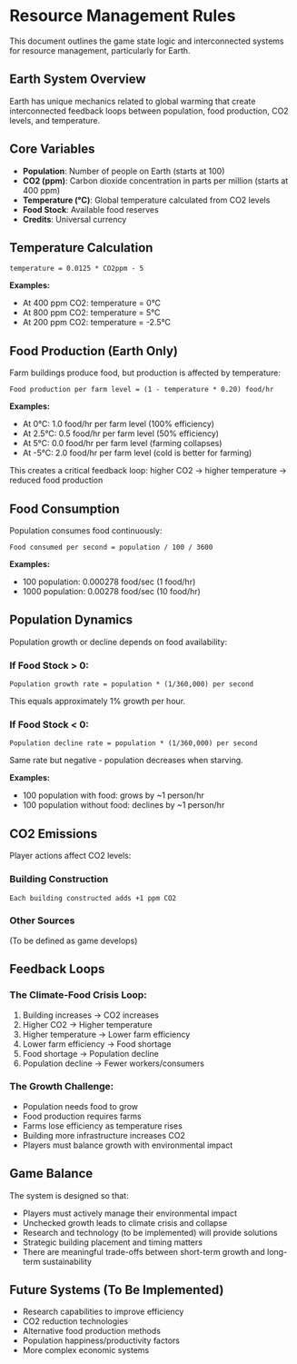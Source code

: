 # Resource Management Rules

This document outlines the game state logic and interconnected systems for resource management, particularly for Earth.

## Earth System Overview

Earth has unique mechanics related to global warming that create interconnected feedback loops between population, food production, CO2 levels, and temperature.

## Core Variables

- **Population**: Number of people on Earth (starts at 100)
- **CO2 (ppm)**: Carbon dioxide concentration in parts per million (starts at 400 ppm)
- **Temperature (°C)**: Global temperature calculated from CO2 levels
- **Food Stock**: Available food reserves
- **Credits**: Universal currency

## Temperature Calculation

```
temperature = 0.0125 * CO2ppm - 5
```

**Examples:**
- At 400 ppm CO2: temperature = 0°C
- At 800 ppm CO2: temperature = 5°C
- At 200 ppm CO2: temperature = -2.5°C

## Food Production (Earth Only)

Farm buildings produce food, but production is affected by temperature:

```
Food production per farm level = (1 - temperature * 0.20) food/hr
```

**Examples:**
- At 0°C: 1.0 food/hr per farm level (100% efficiency)
- At 2.5°C: 0.5 food/hr per farm level (50% efficiency)
- At 5°C: 0.0 food/hr per farm level (farming collapses)
- At -5°C: 2.0 food/hr per farm level (cold is better for farming)

This creates a critical feedback loop: higher CO2 → higher temperature → reduced food production

## Food Consumption

Population consumes food continuously:

```
Food consumed per second = population / 100 / 3600
```

**Examples:**
- 100 population: 0.000278 food/sec (1 food/hr)
- 1000 population: 0.00278 food/sec (10 food/hr)

## Population Dynamics

Population growth or decline depends on food availability:

### If Food Stock > 0:
```
Population growth rate = population * (1/360,000) per second
```
This equals approximately 1% growth per hour.

### If Food Stock < 0:
```
Population decline rate = population * (1/360,000) per second
```
Same rate but negative - population decreases when starving.

**Examples:**
- 100 population with food: grows by ~1 person/hr
- 100 population without food: declines by ~1 person/hr

## CO2 Emissions

Player actions affect CO2 levels:

### Building Construction
```
Each building constructed adds +1 ppm CO2
```

### Other Sources
(To be defined as game develops)

## Feedback Loops

### The Climate-Food Crisis Loop:
1. Building increases → CO2 increases
2. Higher CO2 → Higher temperature
3. Higher temperature → Lower farm efficiency
4. Lower farm efficiency → Food shortage
5. Food shortage → Population decline
6. Population decline → Fewer workers/consumers

### The Growth Challenge:
- Population needs food to grow
- Food production requires farms
- Farms lose efficiency as temperature rises
- Building more infrastructure increases CO2
- Players must balance growth with environmental impact

## Game Balance

The system is designed so that:
- Players must actively manage their environmental impact
- Unchecked growth leads to climate crisis and collapse
- Research and technology (to be implemented) will provide solutions
- Strategic building placement and timing matters
- There are meaningful trade-offs between short-term growth and long-term sustainability

## Future Systems (To Be Implemented)

- Research capabilities to improve efficiency
- CO2 reduction technologies
- Alternative food production methods
- Population happiness/productivity factors
- More complex economic systems
